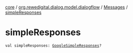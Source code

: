 [core](../../index.md) / [org.rewedigital.dialog.model.dialogflow](../index.md) / [Messages](index.md) / [simpleResponses](./simple-responses.md)

# simpleResponses

`val simpleResponses: `[`GoogleSimpleResponses`](../../org.rewedigital.dialog.model.google/-google-simple-responses/index.md)`?`